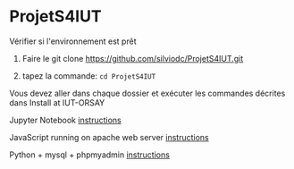 # ProjetS4IUT
Vérifier si l'environnement est prêt

1) Faire le git clone https://github.com/silviodc/ProjetS4IUT.git

2) tapez la commande: ```cd ProjetS4IUT```

Vous devez aller dans chaque dossier et exécuter les commandes décrites dans Install at IUT-ORSAY


Jupyter Notebook
[instructions](https://github.com/silviodc/ProjetS4IUT/tree/master/environment)

JavaScript running on apache web server
[instructions](https://github.com/silviodc/ProjetS4IUT/tree/master/javascript)

Python + mysql + phpmyadmin
[instructions](https://github.com/silviodc/ProjetS4IUT/tree/master/environment)
